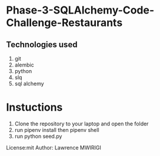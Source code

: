 # Phase-3-SQLAlchemy-Code-Challenge-Restaurants

## Technologies used
1. git
2. alembic
3. python
4. slq
5. sql alchemy
# Instuctions
1. Clone the repository to  your laptop and open the folder
2. run pipenv install then pipenv shell
3. run python seed.py
    

License:mit
Author: Lawrence MWIRIGI